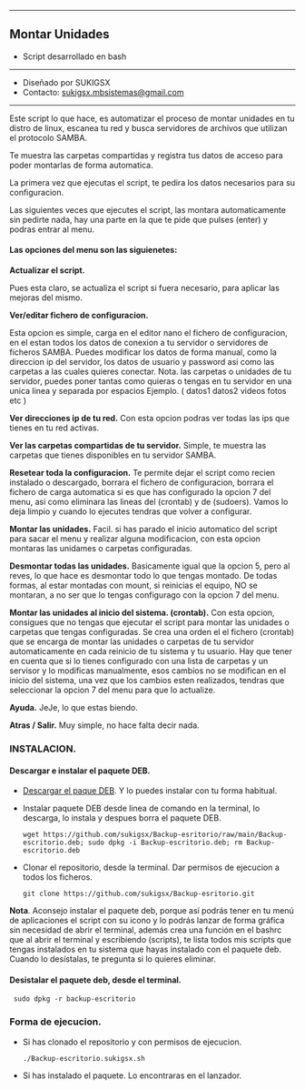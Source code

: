 ---------
## Montar Unidades
* Script desarrollado en bash
*********************************************
* Diseñado por SUKIGSX
* Contacto: sukigsx.mbsistemas@gmail.com
*********************************************

Este script lo que hace, es automatizar el proceso de montar unidades en tu distro de linux, escanea tu red y busca servidores de archivos que utilizan el protocolo SAMBA.

Te muestra las carpetas compartidas y registra tus datos de acceso para poder montarlas de forma automatica. 

La primera vez que ejecutas el script, te pedira los datos necesarios para su configuracion.

Las siguientes veces que ejecutes el script, las montara automaticamente sin pedirte nada, hay una parte en la que te pide que pulses (enter) y podras entrar al menu.

#### Las opciones del menu son las siguienetes:

**Actualizar el script.** 

Pues esta claro, se actualiza el script si fuera necesario, para aplicar las mejoras del mismo. 

**Ver/editar fichero de configuracion.** 

Esta opcion es simple, carga en el editor nano el fichero de configuracion, en el estan todos los datos de conexion a tu servidor o servidores de ficheros SAMBA. 
Puedes modificar los datos de forma manual, como la direccion ip del servidor, los datos de usuario y password asi como las carpetas a las cuales quieres conectar. 
    Nota. las carpetas o unidades de tu servidor, puedes poner tantas como quieras o tengas en tu servidor en una unica linea y separada por espacios 
      Ejemplo. ( datos1 datos2 videos fotos etc ) 

**Ver direcciones ip de tu red.** 
Con esta opcion podras ver todas las ips que tienes en tu red activas. 

**Ver las carpetas compartidas de tu servidor.** 
Simple, te muestra las carpetas que tienes disponibles en tu servidor SAMBA. 

**Resetear toda la configuracion.** 
 Te permite dejar el script como recien instalado o descargado, borrara el fichero de configuracion, borrara el fichero de carga automatica si es que has configurado 
la opcion 7 del menu, asi como eliminara las lineas del (crontab) y de (sudoers). Vamos lo deja limpio y cuando lo ejecutes tendras que volver a configurar. 

**Montar las unidades.** 
Facil. si has parado el inicio automatico del script para sacar el menu y realizar alguna modificacion, con esta opcion montaras las unidames o carpetas configuradas. 

**Desmontar todas las unidades.** 
Basicamente igual que la opcion 5, pero al reves, lo que hace es desmontar todo lo que tengas montado. 
De todas formas, al estar montadas con mount, si reinicias el equipo, NO se montaran, a no ser que lo tengas configurago con la opcion 7 del menu.

**Montar las unidades al inicio del sistema. (crontab).** 
Con esta opcion, consigues que no tengas que ejecutar el script para montar las unidades o carpetas que tengas configuradas. 
Se crea una orden el el fichero (crontab) que se encarga de montar las unidades o carpetas de tu servidor automaticamente en cada reinicio de tu sistema y tu usuario. 
Hay que tener en cuenta que si lo tienes configurado con una lista de carpetas y un servisor y lo modificas manualmente, esos cambios no se modifican en el inicio del 
sistema, una vez que los cambios esten realizados, tendras que seleccionar la opcion 7 del menu para que lo actualize. 

**Ayuda.** 
JeJe, lo que estas biendo. 

**Atras / Salir.** 
Muy simple, no hace falta decir nada.

### INSTALACION.

#### Descargar e instalar el paquete DEB.
- [Descargar el paque DEB](https://github.com/sukigsx/Backup-esritorio/raw/main/Backup-escritorio.deb). Y lo puedes instalar con tu forma habitual.

- Instalar paquete DEB desde linea de comando en la terminal, lo descarga, lo instala y despues borra el paquete DEB.

      wget https://github.com/sukigsx/Backup-esritorio/raw/main/Backup-escritorio.deb; sudo dpkg -i Backup-escritorio.deb; rm Backup-escritorio.deb
  
 - Clonar el repositorio, desde la terminal. Dar permisos de ejecucion a todos los ficheros.

       git clone https://github.com/sukigsx/Backup-esritorio.git

**Nota**. Aconsejo instalar el paquete deb, porque así podrás tener en tu menú de aplicaciones el script con su icono y lo podrás lanzar de forma gráfica sin necesidad de abrir el terminal, además crea una función en el bashrc que al abrir el terminal y escribiendo (scripts), te lista todos mis scripts que tengas instalados en tu sistema que hayas instalado con el paquete deb. Cuando lo desístalas, te pregunta si lo quieres eliminar.

#### Desistalar el paquete deb, desde el terminal.
     sudo dpkg -r backup-escritorio

### Forma de ejecucion.
- Si has clonado el repositorio y con permisos de ejecucion.

      ./Backup-escritorio.sukigsx.sh
- Si has instalado el paquete. Lo encontraras en el lanzador.
  
